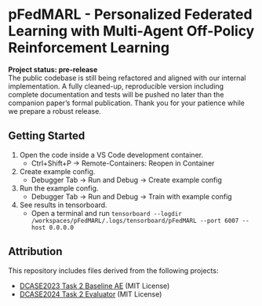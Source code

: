 # pFedMARL - Personalized Federated Learning with Multi-Agent Off-Policy Reinforcement Learning

**Project status: pre-release**  
The public codebase is still being refactored and aligned with our internal implementation.
A fully cleaned-up, reproducible version including complete documentation and tests will be pushed no later than the companion paper’s formal publication.
Thank you for your patience while we prepare a robust release.

## Getting Started

1. Open the code inside a VS Code development container.
    - Ctrl+Shift+P -> Remote-Containers: Reopen in Container
2. Create example config.
    - Debugger Tab -> Run and Debug -> Create example config
3. Run the example config.
    - Debugger Tab -> Run and Debug -> Train with example config
4. See results in tensorboard.
    - Open a terminal and run `tensorboard --logdir /workspaces/pFedMARL/.logs/tensorboard/pFedMARL --port 6007 --host 0.0.0.0`

## Attribution

This repository includes files derived from the following projects:

- [DCASE2023 Task 2 Baseline AE](https://github.com/nttcslab/dcase2023_task2_baseline_ae) (MIT License)
- [DCASE2024 Task 2 Evaluator](https://github.com/nttcslab/dcase2024_task2_evaluator) (MIT License)

